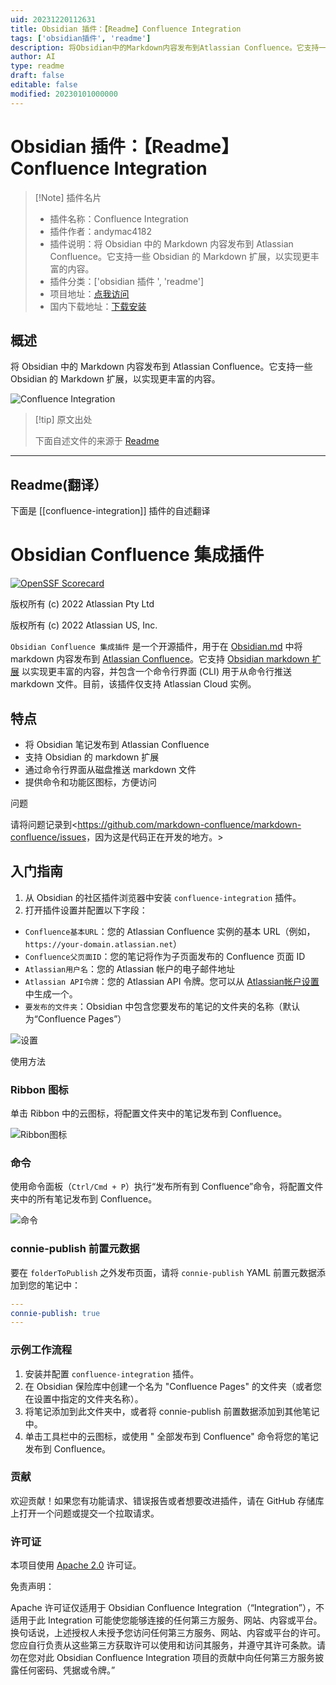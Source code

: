 ```yaml
---
uid: 20231220112631
title: Obsidian 插件：【Readme】Confluence Integration
tags: ['obsidian插件', 'readme']
description: 将Obsidian中的Markdown内容发布到Atlassian Confluence。它支持一些Obsidian的Markdown扩展，以实现更丰富的内容。
author: AI
type: readme
draft: false
editable: false
modified: 20230101000000
---
```


# Obsidian 插件：【Readme】Confluence Integration

> [!Note] 插件名片
> - 插件名称：Confluence Integration
> - 插件作者：andymac4182
> - 插件说明：将 Obsidian 中的 Markdown 内容发布到 Atlassian Confluence。它支持一些 Obsidian 的 Markdown 扩展，以实现更丰富的内容。
> - 插件分类：['obsidian 插件 ', 'readme']
> - 项目地址：[点我访问](https://github.com/markdown-confluence/obsidian-integration)
> - 国内下载地址：[下载安装](https://pkmer.cn/products/plugin/pluginMarket/?confluence-integration)

## 概述

将 Obsidian 中的 Markdown 内容发布到 Atlassian Confluence。它支持一些 Obsidian 的 Markdown 扩展，以实现更丰富的内容。

![Confluence Integration](https://cdn.pkmer.cn/covers/confluence-integration.png!pkmer)

> [!tip] 原文出处
>
>下面自述文件的来源于 [Readme](https://ghproxy.net/https://raw.githubusercontent.com/markdown-confluence/obsidian-integration/main/README.md)

---

## Readme(翻译）

下面是 [[confluence-integration]] 插件的自述翻译

# Obsidian Confluence 集成插件

[![OpenSSF Scorecard](https://api.securityscorecards.dev/projects/github.com/markdown-confluence/markdown-confluence/badge)](https://api.securityscorecards.dev/projects/github.com/markdown-confluence/markdown-confluence)

版权所有 (c) 2022 Atlassian Pty Ltd

版权所有 (c) 2022 Atlassian US, Inc.

`Obsidian Confluence 集成插件` 是一个开源插件，用于在 [Obsidian.md](https://obsidian.md/) 中将 markdown 内容发布到 [Atlassian Confluence](https://www.atlassian.com/software/confluence)。它支持 [Obsidian markdown 扩展](https://help.obsidian.md/How+to/Format+your+notes) 以实现更丰富的内容，并包含一个命令行界面 (CLI) 用于从命令行推送 markdown 文件。目前，该插件仅支持 Atlassian Cloud 实例。

## 特点

- 将 Obsidian 笔记发布到 Atlassian Confluence
- 支持 Obsidian 的 markdown 扩展
- 通过命令行界面从磁盘推送 markdown 文件
- 提供命令和功能区图标，方便访问

问题

请将问题记录到<<https://github.com/markdown-confluence/markdown-confluence/issues>，因为这是代码正在开发的地方。>

## 入门指南

1. 从 Obsidian 的社区插件浏览器中安装 `confluence-integration` 插件。
2. 打开插件设置并配置以下字段：

- `Confluence基本URL`：您的 Atlassian Confluence 实例的基本 URL（例如，`https://your-domain.atlassian.net`）
- `Confluence父页面ID`：您的笔记将作为子页面发布的 Confluence 页面 ID
- `Atlassian用户名`：您的 Atlassian 帐户的电子邮件地址
- `Atlassian API令牌`：您的 Atlassian API 令牌。您可以从 [Atlassian帐户设置](https://id.atlassian.com/manage-profile/security/api-tokens) 中生成一个。
- `要发布的文件夹`：Obsidian 中包含您要发布的笔记的文件夹的名称（默认为“Confluence Pages”）

![设置](https://cdn.pkmer.cn/covers/confluence-integration_2_0.png!pkmer)

使用方法

### Ribbon 图标

单击 Ribbon 中的云图标，将配置文件夹中的笔记发布到 Confluence。

![Ribbon图标](https://cdn.pkmer.cn/covers/confluence-integration_2_1.png!pkmer)

### 命令

使用命令面板（`Ctrl/Cmd + P`）执行“发布所有到 Confluence”命令，将配置文件夹中的所有笔记发布到 Confluence。

![命令](https://cdn.pkmer.cn/covers/confluence-integration_2_2.png!pkmer)

### connie-publish 前置元数据

要在 `folderToPublish` 之外发布页面，请将 `connie-publish` YAML 前置元数据添加到您的笔记中：

```yaml
---
connie-publish: true
---
```

### 示例工作流程

1. 安装并配置 `confluence-integration` 插件。
2. 在 Obsidian 保险库中创建一个名为 "Confluence Pages" 的文件夹（或者您在设置中指定的文件夹名称）。
3. 将笔记添加到此文件夹中，或者将 connie-publish 前置数据添加到其他笔记中。
4. 单击工具栏中的云图标，或使用 " 全部发布到 Confluence" 命令将您的笔记发布到 Confluence。

### 贡献

欢迎贡献！如果您有功能请求、错误报告或者想要改进插件，请在 GitHub 存储库上打开一个问题或提交一个拉取请求。

### 许可证

本项目使用 [Apache 2.0](https://github.com/markdown-confluence/markdown-confluence/blob/main/LICENSE) 许可证。

免责声明：

Apache 许可证仅适用于 Obsidian Confluence Integration（“Integration”），不适用于此 Integration 可能使您能够连接的任何第三方服务、网站、内容或平台。换句话说，上述授权人未授予您访问任何第三方服务、网站、内容或平台的许可。您应自行负责从这些第三方获取许可以使用和访问其服务，并遵守其许可条款。请勿在您对此 Obsidian Confluence Integration 项目的贡献中向任何第三方服务披露任何密码、凭据或令牌。”
